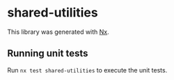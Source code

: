 # shared-utilities

This library was generated with [Nx](https://nx.dev).

## Running unit tests

Run `nx test shared-utilities` to execute the unit tests.
